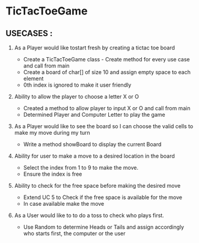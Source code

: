 # TicTacToeGame

## USECASES :

1. As a Player would like tostart fresh by creating a tictac toe board
   - Create a TicTacToeGame class - Create method for every use case and call from main
   - Create a board of char[] of size 10 and assign empty space to each element
   - 0th index is ignored to make it user friendly
   
2. Ability to allow the player to choose a letter X or O
   - Created a method to allow player to input X or O and call from main
   - Determined Player and Computer Letter to play the game   

3. As a Player would like to see the board so I can choose the valid cells
   to make my move during my turn
   - Write a method showBoard to display the current Board

4. Ability for user to make a move to a desired location in the board
   - Select the index from 1 to 9 to make the move.
   - Ensure the index is free

5. Ability to check for the free space before making the desired move 
   - Extend UC 5 to Check if the free space is available for the move
   - In case available make the move

6. As a User would like to to do a toss to check who plays first.
   - Use Random to determine Heads or Tails and assign accordingly
     who starts first, the computer or the user
